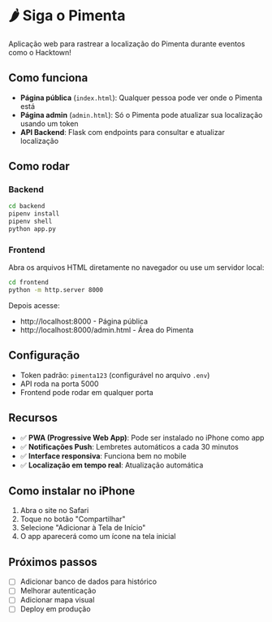 # 🌶️ Siga o Pimenta

Aplicação web para rastrear a localização do Pimenta durante eventos como o Hacktown!

## Como funciona

- **Página pública** (`index.html`): Qualquer pessoa pode ver onde o Pimenta está
- **Página admin** (`admin.html`): Só o Pimenta pode atualizar sua localização usando um token
- **API Backend**: Flask com endpoints para consultar e atualizar localização

## Como rodar

### Backend
```bash
cd backend
pipenv install
pipenv shell
python app.py
```

### Frontend
Abra os arquivos HTML diretamente no navegador ou use um servidor local:
```bash
cd frontend
python -m http.server 8000
```

Depois acesse:
- http://localhost:8000 - Página pública
- http://localhost:8000/admin.html - Área do Pimenta

## Configuração

- Token padrão: `pimenta123` (configurável no arquivo `.env`)
- API roda na porta 5000
- Frontend pode rodar em qualquer porta

## Recursos

- ✅ **PWA (Progressive Web App)**: Pode ser instalado no iPhone como app
- ✅ **Notificações Push**: Lembretes automáticos a cada 30 minutos
- ✅ **Interface responsiva**: Funciona bem no mobile
- ✅ **Localização em tempo real**: Atualização automática

## Como instalar no iPhone

1. Abra o site no Safari
2. Toque no botão "Compartilhar" 
3. Selecione "Adicionar à Tela de Início"
4. O app aparecerá como um ícone na tela inicial

## Próximos passos

- [ ] Adicionar banco de dados para histórico
- [ ] Melhorar autenticação
- [ ] Adicionar mapa visual
- [ ] Deploy em produção